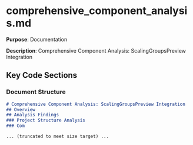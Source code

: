 # comprehensive_component_analysis.md

**Purpose**: Documentation

**Description**: Comprehensive Component Analysis: ScalingGroupsPreview Integration

## Key Code Sections

### Document Structure

```markdown
# Comprehensive Component Analysis: ScalingGroupsPreview Integration
## Overview
## Analysis Findings
### Project Structure Analysis
### Com

... (truncated to meet size target) ...
